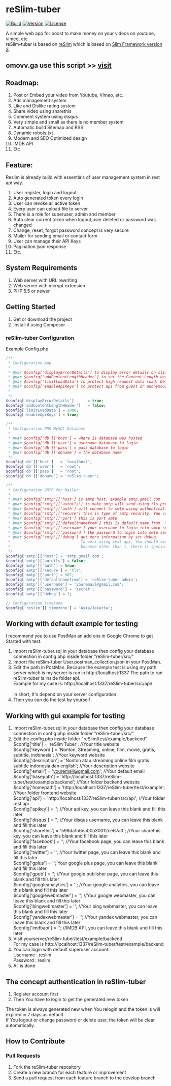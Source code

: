 reSlim-tuber
=======
[![Build](https://img.shields.io/badge/coverage-100%25-green.svg)](https://github.com/aalfiann/reSlim-tuber)
[![Version](https://img.shields.io/badge/stable-1.0.0-green.svg)](https://github.com/aalfiann/reSlim-tuber)
[![License](https://img.shields.io/badge/license-MIT-blue.svg)](https://github.com/aalfiann/reSlim-tuber/blob/master/license.md)

A simple web app for boost to make money on your videos on youtube, vimeo, etc<br>
reSlim-tuber is based on [reSlim](https://github.com/aalfiann/reSlim) which is based on [Slim Framework version 3](http://www.slimframework.com/).<br>

omovv.ga use this script >> [visit](https://omovv.ga)
---------------

Roadmap:
---------------
1. Post or Embed your video from Youtube, Vimeo, etc.
2. Ads management system
3. Like and Dislike rating system
4. Share video using sharethis
5. Comment system using disqus
6. Very simple and small as there is no member system
7. Automatic build Sitemap and RSS
8. Dynamic robots.txt
9. Modern and SEO Optimized design
10. IMDB API
11. Etc

Feature:
---------------
Reslim is already build with essentials of user management system in rest api way.

1. User register, login and logout
2. Auto generated token every login
3. User can revoke all active token
4. Every user can upload file to server
5. There is a role for superuser, admin and member
6. Auto clear current token when logout,user deleted or password was changed
7. Change, reset, forgot password concept is very secure
8. Mailer for sending email or contact form
9. User can manage their API Keys
10. Pagination json response
11. Etc.

System Requirements
---------------

1. Web server with URL rewriting
2. Web server with mcrypt extension
3. PHP 5.5 or newer


Getting Started
---------------
1. Get or download the project
2. Install it using Composer

### reSlim-tuber Configuration

Example Config.php
```php
/** 
 * Configuration App
 *
 * @var $config['displayErrorDetails'] to display error details on slim
 * @var $config['addContentLengthHeader'] to set the Content-Length header which makes Slim behave more predictably
 * @var $config['limitLoadData'] to protect high request data load. Default is 1000.
 * @var $config['enableApiKeys'] to protect api from guest or anonymous. Guest which don't have api key can not using this service. Default is true.
 * 
 */
$config['displayErrorDetails']      = true;
$config['addContentLengthHeader']   = false;
$config['limitLoadData'] = 1000;
$config['enableApiKeys'] = true;

/** 
 * Configuration PDO MySQL Database
 *
 * @var $config['db']['host'] = where is database was hosted
 * @var $config['db']['user'] = username database to login
 * @var $config['db']['pass'] = pass database to login
 * @var $config['db']['dbname'] = the database name
 */
$config['db']['host']   = 'localhost';
$config['db']['user']   = 'root';
$config['db']['pass']   = 'root';
$config['db']['dbname'] = 'reSlim-tuber';

/**
 * Configuration SMTP for Mailer
 *
 * @var $config['smtp']['host'] is smtp host. example smtp.gmail.com
 * @var $config['smtp']['autotls'] is make smtp will send using tls protocol as default
 * @var $config['smtp']['auth'] will connect to smtp using authentication
 * @var $config['smtp']['secure'] this is type of smtp security. You can use tls or ssl
 * @var $config['smtp']['port'] this is port smtp
 * @var $config['smtp']['defaultnamefrom'] this is default name from. You can filled with yourname / yourwebsitetitle
 * @var $config['smtp']['username'] your username to login into smtp server
 * @var $config['smtp']['password'] the password to login into smtp server
 * @var $config['smtp']['debug'] get more information by set debug.
 *                               To work using rest api, You should set debug 1,
 *                               because other than 1, there is special characters that will broke json format. 
 */
$config['smtp']['host'] = 'smtp.gmail.com';
$config['smtp']['autotls'] = false;
$config['smtp']['auth'] = true;
$config['smtp']['secure'] = 'tls';
$config['smtp']['port'] = 587;
$config['smtp']['defaultnamefrom'] = 'reSlim-tuber admin';
$config['smtp']['username'] = 'youremail@gmail.com';
$config['smtp']['password'] = 'secret';
$config['smtp']['debug'] = 1;

// Configuration timezone
$config['reslim']['timezone'] = 'Asia/Jakarta';
```

Working with default example for testing
-----------------
I recommend you to use PostMan an add ons in Google Chrome to get Started with test.

1. Import reSlim-tuber.sql in your database then config your database connection in config.php inside folder "reSlim-tuber/src/"
2. Import file reSlim-tuber User.postman_collection.json in your PostMan.
3. Edit the path in PostMan. Because the example test is using my path server which is my server is run in http://localhost:1337 
    The path to run reSlim-tuber is inside folder api.<br> 
    Example for my case is: http://localhost:1337/reSlim-tuber/src/api/<br><br>
    In short, It's depend on your server configuration.
4. Then you can do the test by yourself

Working with gui example for testing
-----------------

1. Import reSlim-tuber.sql in your database then config your database connection in config.php inside folder "reSlim-tuber/src/"
2. Edit the config.php inside folder "reSlim/test/example/backend"<br>
    $config['title'] = 'reSlim Tuber'; //Your title website<br>
    $config['keyword'] = 'Nonton, Streaming, online, film, movie, gratis, subtitle, indonesia'; //Your keyword website<br>
    $config['description'] = 'Nonton atau streaming online film gratis subtitle indonesia dan english'; //Your description website<br>
    $config['email'] = 'youremail@gmail.com'; //Your default email<br>
    $config['basepath'] = 'http://localhost:1337/reSlim-tuber/test/example/backend'; //Your folder backend website<br>
    $config['homepath'] = 'http://localhost:1337/reSlim-tuber/test/example'; //Your folder frontend website<br>
    $config['api'] = 'http://localhost:1337/reSlim-tuber/src/api'; //Your folder rest api<br>
    $config['apikey'] = ''; //Your api key, you can leave this blank and fill this later<br>
    $config['disqus'] = ''; //Your disqus username, you can leave this blank and fill this later<br>
    $config['sharethis'] = '598da1b6ea00a30012ce67a0'; //Your sharethis key, you can leave this blank and fill this later<br>
    $config['facebook'] = ''; //Your facebook page, you can leave this blank and fill this later<br>
    $config['twitter'] = ''; //Your twitter page, you can leave this blank and fill this later<br>
    $config['gplus'] = ''; Your google plus page, you can leave this blank and fill this later<br>
    $config['gpub'] = ''; //Your google publisher page, you can leave this blank and fill this later<br>
    $config['googleanalytics'] = ''; //Your google analytics, you can leave this blank and fill this later<br>
    $config['googlewebmaster'] = ''; //Your google webmaster, you can leave this blank and fill this later<br>
    $config['bingwebmaster'] = ''; //Your bing webmaster, you can leave this blank and fill this later<br>
    $config['yandexwebmaster'] = ''; //Your yandex webmaster, you can leave this blank and fill this later<br>
    $config['imdbapi'] = ''; //IMDB API, you can leave this blank and fill this later<br>
3. Visit yourserver/reSlim-tuber/test/example/backend<br>
    For my case is http://localhost:1337/reSlim-tuber/test/example/backend
4. You can login with default superuser account:<br>
    Username : reslim<br>
    Password : reslim
5. All is done

The concept authentication in reSlim-tuber
-----------------

1. Register account first
2. Then You have to login to get the generated new token

The token is always generated new when You relogin and the token is will expired in 7 days as default.<br>
If You logout or change password or delete user, the token will be clear automatically.

How to Contribute
-----------------
### Pull Requests

1. Fork the reSlim-tuber repository
2. Create a new branch for each feature or improvement
3. Send a pull request from each feature branch to the develop branch